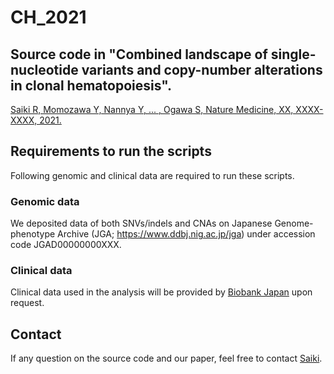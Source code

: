 # CH_2021
## Source code in "Combined landscape of single-nucleotide variants and copy-number alterations in clonal hematopoiesis".
[Saiki R, Momozawa Y, Nannya Y, ... , Ogawa S, Nature Medicine, XX, XXXX-XXXX, 2021.](URL)

## Requirements to run the scripts
Following genomic and clinical data are required to run these scripts.

### Genomic data
We deposited data of both SNVs/indels and CNAs on Japanese Genome-phenotype Archive (JGA; https://www.ddbj.nig.ac.jp/jga) under accession code JGAD00000000XXX.

### Clinical data
Clinical data used in the analysis will be provided by [Biobank Japan](https://biobankjp.org/en/index.html) upon request.

## Contact
If any question on the source code and our paper, feel free to contact [Saiki](<mailto:saikiryunosuke@gmail.com>).
